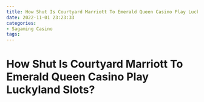 ```yaml
---
title: How Shut Is Courtyard Marriott To Emerald Queen Casino Play Luckyland Slots
date: 2022-11-01 23:23:33
categories:
- Sagaming Casino
tags:
---
```



#  How Shut Is Courtyard Marriott To Emerald Queen Casino Play Luckyland Slots?

<!--

> When it comes to staying close to Emerald Queen Casino in Tacoma, Washington, there's no better place than the Courtyard Marriott Tacoma Downtown. The hotel is just a short walk away from the casino, making it easy for guests to get in a few rounds of slots or table games. Here are some more reasons why Courtyard Marriott Tacoma Downtown is ideal for casino visits:

> 

- Spacious accommodations. The hotel offers contemporary guest rooms and suites that are perfect for those traveling with family or friends. All rooms come with complimentary Wi-Fi, mini-fridge and coffee maker.

- Onsite dining options. The Courtyard Marriott Tacoma Downtown features several onsite dining options, including the acclaimed Manhattans steakhouse. Guests can also enjoy Starbucks coffee and snacks in the lobby.

- Complimentary shuttle service. The hotel provides complimentary shuttle service within a 3-mile radius, making it easy to get around town.

For a comfortable and convenient stay near Emerald Queen Casino, look no further than the Courtyard Marriott Tacoma Downtown.

#  Just How Shut Is The Courtyard Marriott To Emerald Queen Casino Play Luckyland Slots?

The Courtyard Marriott is one of the closest hotels to Emerald Queen Casino, located only 0.2 miles away. This means it's within walking distance, and many guests choose to take advantage of this proximity by playing Luckyland Slots while they're in town.

But just how shut is the Courtyard Marriott to Emerald Queen Casino? We did some research to find out.

 emerald-queen-casino-play-luckyland-slots

According to Google Maps, it takes only 2 minutes and 20 seconds to walk from the front door of the Courtyard Marriott to the entrance of Emerald Queen Casino. That's pretty close!

In fact, it's so close that many guests probably choose to simply walk over to the casino rather than driving there. This can be a great way to save on parking fees, and it also eliminates the risk of losing your spot if you have to leave for a bit.

And if you're looking for a place to stay near Emerald Queen Casino, the Courtyard Marriott is a great option. With comfortable rooms and excellent amenities, it's perfect for any casino visit.

#  How Tightly Shut Is The Courtyard Marriott To Emerald Queen Casino Play Luckyland Slots?

The Emerald Queen Casino (EQC) and the Courtyard Marriott Tacoma Downtown have been inextricably linked since the casino’s inception in 1994. The signature of the $100 million deal that brought the casino to Tacoma was a provisions granting the Marriott an exclusive hotel contract. The 23-story, 295-room high-rise was completed in 1996 and has been the only place in Tacoma to stay when visiting the casino.

That exclusivity is now in question as new proposals for hotel projects near the EQC are being considered by city officials. The Hilton Garden Inn and Hotel Murano, both just blocks away from the casino, have put forward bids to become the official hotel of the casino with each offering incentives such as free parking and marketing support.

Marriott is fighting back, though, and has made it clear they are not going down without a fight. In a statement to The News Tribune, they made it clear that they view their partnership with EQC as “critical” and expressed displeasure with the idea of another hotel stepping in to take their place:

“It is important to note that our Courtyard Marriott Tacoma Downtown property is full every night and is an important part of our overall business strategy. The proposed development would negatively impact our business, employees and guests.”



The Negotiations between Marriott and EQC are ongoing, but it will be interesting to see how this plays out. With two major companies battling for control over this lucrative market, there is sure to be plenty of fireworks. Stay tuned for updates!

#  How Impervious Is The Courtyard Marriott To Emerald Queen Casino Play Luckyland Slots?

There has been a lot of talk about the new Courtyard Marriott that is being built in Tacoma, Washington. The hotel is being built right next to the Emerald Queen Casino, and many people are wondering how impervious the new hotel will be to casino play.

The short answer is that it is very impervious. The Courtyard Marriott has been designed with anti-casino features that will make it practically impossible for guests to gamble away their hard-earned money.

The first anti-casino feature is the location of the hotel. The Courtyard Marriott is located on the opposite side of the Emerald Queen Casino from where the slot machines are located. This means that guests will have to walk all the way across the casino floor to get to the slots, and by then they will likely have lost interest.

The second anti-casino feature is the design of the hotel itself. The guest rooms are located on the upper floors, which means that guests will not be able to see or hear anything going on in the casino below. This will help keep them from being tempted to gamble.

The third anti-casino feature is the lack of a casino floor inside the hotel. There are no blackjack tables or roulette wheels here; instead, guests can enjoy a nice meal or a drink in one of the two restaurants or three bars located inside the hotel.

So if you're looking for a place to stay in Tacoma, don't worry – the Courtyard Marriott won't let you down!

#  How Closed Off Is The Courtyard Marriott To Emerald Queen Casino Play Luckyland Slots?

Looking for a place to stay in Tacoma while you enjoy all the gaming and entertainment options at Emerald Queen Casino? The Courtyard Marriott is a great option, with comfortable rooms and excellent amenities. But is this hotel too closed off from the casino action?

The Courtyard Marriott is located adjacent to the Emerald Queen Casino, but there is a definite separation between the two properties. While guests of the Marriott can see and hear the casino gaming floor, they cannot directly access it. If you're looking for easy access to all the casino action, you'll need to stay somewhere else.

However, if you're looking for a quiet place to stay where you can catch up on some sleep or work on your laptop, then the Courtyard Marriott is perfect. The rooms are spacious and well-appointed, with comfortable beds and plenty of workspace. Plus, there's an indoor pool and a fitness center on-site, as well as a couple of restaurants. And if you need to run errands or pick up a few things, there's a small convenience store right next door to the hotel.

So if you're looking for easy access to Emerald Queen Casino but don't want to be right in the middle of all the hustle and bustle, then consider staying at the Courtyard Marriott. You'll still be able to enjoy all the great amenities that this hotel has to offer, plus you'll be just minutes away from everything that Emerald Queen Casino has to offer.